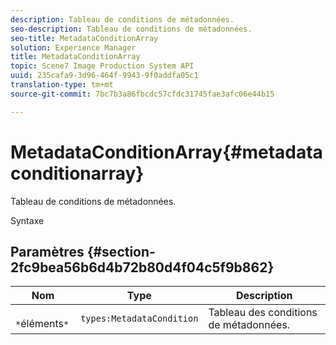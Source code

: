 ```yaml
---
description: Tableau de conditions de métadonnées.
seo-description: Tableau de conditions de métadonnées.
seo-title: MetadataConditionArray
solution: Experience Manager
title: MetadataConditionArray
topic: Scene7 Image Production System API
uuid: 235cafa9-3d96-464f-9943-9f0addfa05c1
translation-type: tm+mt
source-git-commit: 7bc7b3a86fbcdc57cfdc31745fae3afc06e44b15

---
```



# MetadataConditionArray{#metadataconditionarray}

Tableau de conditions de métadonnées.

Syntaxe

## Paramètres {#section-2fc9bea56b6d4b72b80d4f04c5f9b862}

| Nom | Type | Description |
|---|---|---|
| ` *`éléments`*` | `types:MetadataCondition` | Tableau des conditions de métadonnées. |

